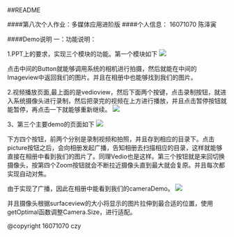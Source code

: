##README

####第八次个人作业：多媒体应用进阶版
####个人信息：
16071070 陈泽寅

####Demo说明
一：功能说明：

1.PPT上的要求，实现三个模块的功能。第一个模块如下
![](p2.jpg)

点击中间的Button就能够调用系统的相机进行拍摄，然后就能在中间的Imageview中返回我们的图片。并且在相册中也能够找到我们的图片。

2.视频播放页面,最上面的是vedioview，然后下面两个按键，点击录制按钮，就进入系统摄像头进行录制，然后把录完的视频在上方进行播放，并且点击暂停按钮就能暂停，再点击一下就能够重新继续。
![](p1.jpg)

3、第三个主要demo的页面如下
![](p3.jpg)

下方四个按钮，前两个分别是录制视频和拍照，并且存到相应的目录下。点击picture按钮之后，会向相册发起广播，告知相册去扫描相应的目录，这样就能够直接在相册中看到我们的图片了。同理Vedio也是这样。第三个按钮就是来回切换摄像头，按第四个Zoom按钮就会不断拉近摄像头直到最大就会复原。并且每次都实现自动对焦。

由于实现了广播，因此在相册中能看到我们的cameraDemo。
![](p4.jpg)

并且摄像头根据surfaceview的大小将显示的图片拉伸到最合适的位置，使用getOptimal函数调整Camera.Size，进行适配。


@copyright 16071070 czy